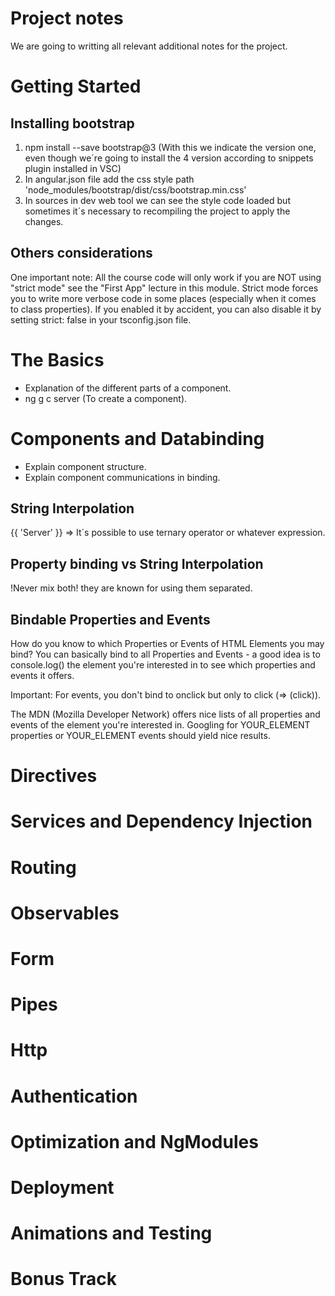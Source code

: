 # Project notes

We are going to writting all relevant additional notes for the project.

# Getting Started

## Installing bootstrap

1) npm install --save bootstrap@3 (With this we indicate the version one, even though we´re going to install the 4 version according to snippets plugin installed in VSC)
2) In angular.json file add the css style path 'node_modules/bootstrap/dist/css/bootstrap.min.css'
3) In sources in dev web tool we can see the style code loaded but sometimes it´s necessary to recompiling the project to apply the changes.

## Others considerations

One important note: All the course code will only work if you are NOT using "strict mode" see the "First App" lecture in this module. Strict mode forces you to write more verbose code in some places (especially when it comes to class properties). If you enabled it by accident, you can also disable it by setting strict: false in your tsconfig.json file.

# The Basics

- Explanation of the different parts of a component.
- ng g c server (To create a component).

# Components and Databinding

- Explain component structure.
- Explain component communications in binding.

## String Interpolation

{{ 'Server' }} => It´s possible to use ternary operator or whatever expression.

## Property binding vs String Interpolation

!Never mix both! they are known for using them separated.

## Bindable Properties and Events

How do you know to which Properties or Events of HTML Elements you may bind? You can basically bind to all Properties and Events - a good idea is to console.log()  the element you're interested in to see which properties and events it offers.

Important: For events, you don't bind to onclick but only to click (=> (click)).

The MDN (Mozilla Developer Network) offers nice lists of all properties and events of the element you're interested in. Googling for YOUR_ELEMENT properties  or YOUR_ELEMENT events  should yield nice results.

# Directives

# Services and Dependency Injection

# Routing

# Observables

# Form

# Pipes

# Http

# Authentication

# Optimization and NgModules

# Deployment

# Animations and Testing

# Bonus Track
